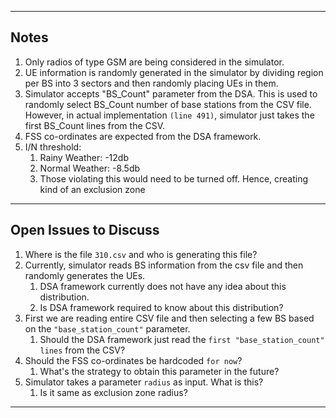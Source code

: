-------------------------------------------------------------------------------------------------------

## Notes
1. Only radios of type GSM are being considered in the simulator.
2. UE information is randomly generated in the simulator by dividing region per BS into 3 sectors and then randomly 
placing UEs in them.
3. Simulator accepts "BS_Count" parameter from the DSA. This is used to randomly select BS_Count number of 
base stations from the CSV file. However, in actual implementation `(line 491)`, simulator just takes the first 
BS_Count lines from the CSV.
4. FSS co-ordinates are expected from the DSA framework.
5. I/N threshold:
   1. Rainy Weather: -12db
   2. Normal Weather: -8.5db
   3. Those violating this would need to be turned off. Hence, creating kind of an exclusion zone

-------------------------------------------------------------------------------------------------------

## Open Issues to Discuss
1. Where is the file `310.csv` and who is generating this file? 
2. Currently, simulator reads BS information from the csv file and then randomly generates the UEs.
   1. DSA framework currently does not have any idea about this distribution.
   2. Is DSA framework required to know about this distribution?
3. First we are reading entire CSV file and then selecting a few BS based on the `"base_station_count"` parameter.
   1. Should the DSA framework just read the `first "base_station_count" lines` from the CSV?
4. Should the FSS co-ordinates be hardcoded `for now`?
   1. What's the strategy to obtain this parameter in the future?
5. Simulator takes a parameter `radius` as input. What is this?
   1. Is it same as exclusion zone radius? 

-------------------------------------------------------------------------------------------------------